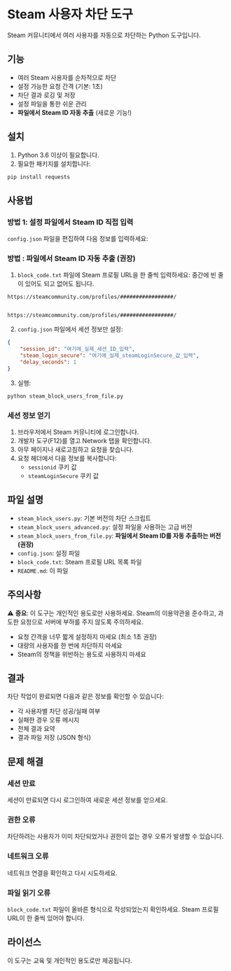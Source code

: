 # Steam 사용자 차단 도구

Steam 커뮤니티에서 여러 사용자를 자동으로 차단하는 Python 도구입니다.

## 기능

- 여러 Steam 사용자를 순차적으로 차단
- 설정 가능한 요청 간격 (기본: 1초)
- 차단 결과 로깅 및 저장
- 설정 파일을 통한 쉬운 관리
- **파일에서 Steam ID 자동 추출** (새로운 기능!)

## 설치

1. Python 3.6 이상이 필요합니다.
2. 필요한 패키지를 설치합니다:

```bash
pip install requests
```

## 사용법

### 방법 1: 설정 파일에서 Steam ID 직접 입력

`config.json` 파일을 편집하여 다음 정보를 입력하세요:

### 방법 : 파일에서 Steam ID 자동 추출 (권장)

1. `block_code.txt` 파일에 Steam 프로필 URL을 한 줄씩 입력하세요: 
   중간에 빈 줄이 있어도 되고 없어도 됩니다.
```
https://steamcommunity.com/profiles/#################/


https://steamcommunity.com/profiles/#################/
```

2. `config.json` 파일에서 세션 정보만 설정:
```json
{
    "session_id": "여기에_실제_세션_ID_입력",
    "steam_login_secure": "여기에_실제_steamLoginSecure_값_입력",
    "delay_seconds": 1
}
```

3. 실행:
```bash
python steam_block_users_from_file.py
```

### 세션 정보 얻기

1. 브라우저에서 Steam 커뮤니티에 로그인합니다.
2. 개발자 도구(F12)를 열고 Network 탭을 확인합니다.
3. 아무 페이지나 새로고침하고 요청을 찾습니다.
4. 요청 헤더에서 다음 정보를 복사합니다:
   - `sessionid` 쿠키 값
   - `steamLoginSecure` 쿠키 값

## 파일 설명

- `steam_block_users.py`: 기본 버전의 차단 스크립트
- `steam_block_users_advanced.py`: 설정 파일을 사용하는 고급 버전
- `steam_block_users_from_file.py`: **파일에서 Steam ID를 자동 추출하는 버전 (권장)**
- `config.json`: 설정 파일
- `block_code.txt`: Steam 프로필 URL 목록 파일
- `README.md`: 이 파일

## 주의사항

⚠️ **중요**: 이 도구는 개인적인 용도로만 사용하세요. Steam의 이용약관을 준수하고, 과도한 요청으로 서버에 부하를 주지 않도록 주의하세요.

- 요청 간격을 너무 짧게 설정하지 마세요 (최소 1초 권장)
- 대량의 사용자를 한 번에 차단하지 마세요
- Steam의 정책을 위반하는 용도로 사용하지 마세요

## 결과

차단 작업이 완료되면 다음과 같은 정보를 확인할 수 있습니다:

- 각 사용자별 차단 성공/실패 여부
- 실패한 경우 오류 메시지
- 전체 결과 요약
- 결과 파일 저장 (JSON 형식)

## 문제 해결

### 세션 만료
세션이 만료되면 다시 로그인하여 새로운 세션 정보를 얻으세요.

### 권한 오류
차단하려는 사용자가 이미 차단되었거나 권한이 없는 경우 오류가 발생할 수 있습니다.

### 네트워크 오류
네트워크 연결을 확인하고 다시 시도하세요.

### 파일 읽기 오류
`block_code.txt` 파일이 올바른 형식으로 작성되었는지 확인하세요. Steam 프로필 URL이 한 줄씩 있어야 합니다.

## 라이선스

이 도구는 교육 및 개인적인 용도로만 제공됩니다. 
